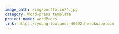 ```yaml
---
image_path: /img/portfolio/4.jpg
category: Word-press template
project_name: wordPress
link: https://young-lowlands-46602.herokuapp.com
---
```

